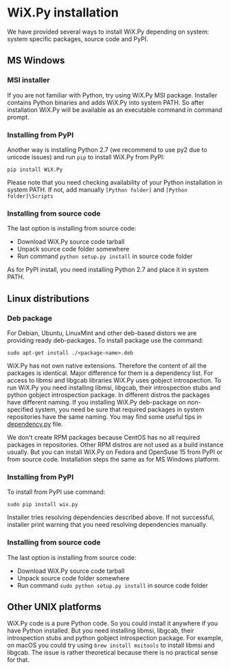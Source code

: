 # WiX.Py installation
We have provided several ways to install WiX.Py depending on system: system 
specific packages, source code and PyPI.

## MS Windows

### MSI installer
If you are not familiar with Python, try using WiX.Py MSI package. Installer
contains Python binaries and adds WiX.Py into system PATH. So after installation
WiX.Py will be available as an executable command in command prompt.

### Installing from PyPI
Another way is installing Python 2.7 (we recommend to use py2 due to unicode
issues) and run `pip` to install WiX.Py from PyPI:
```
pip install WiX.Py
```
Please note that you need checking availability of your Python installation in 
system PATH. If not, add manually `[Python folder]` and `[Python folder]\Scripts`

### Installing from source code
The last option is installing from source code:

* Download WiX.Py source code tarball
* Unpack source code folder somewhere
* Run command `python setup.py install` in source code folder

As for PyPI install, you need installing Python 2.7 and place it in system PATH.

## Linux distributions

### Deb package
For Debian, Ubuntu, LinuxMint and other deb-based distors we are providing ready
deb-packages. To install package use the command:

```
sudo apt-get install ./<package-name>.deb
```

WiX.Py has not own native extensions. Therefore the content of all the packages 
is identical. Major difference for them is a dependency list. For access to libmsi
and libgcab libraries WiX.Py uses gobject introspection. To run WiX.Py 
you need installing libmsi, libgcab, their introspection stubs and python
gobject introspection package. In different distros the packages have different 
naming. If you installing WiX.Py deb-package on non-specified system, you need be
sure that required packages in system repositories have the same naming. You
may find some useful tips in [dependency.py](https://github.com/sk1project/wixpy/blob/master/dependencies.py)
file.

We don't create RPM packages because CentOS has no all required packages in
repositories. Other RPM distros are not used as a build instance usually. But 
you can install WiX.Py on Fedora and OpenSuse 15 from PyPI or from source code. 
Installation steps the same as for MS Windows platform.

### Installing from PyPI
To install from PyPI use command:

```
sudo pip install wix.py
```

Installer tries resolving dependencies described above. If not successful, 
installer print warning that you need resolving dependencies manually.

### Installing from source code
The last option is installing from source code:

* Download WiX.Py source code tarball
* Unpack source code folder somewhere
* Run command `sudo python setup.py install` in source code folder

## Other UNIX platforms
WiX.Py code is a pure Python code. So you could install it anywhere if you 
have Python installed. But you need installing libmsi, libgcab, their 
introspection stubs and python gobject introspection package. For example,
on macOS you could try using `brew install msitools` to install libmsi and 
libgcab. The issue is rather theoretical because there is no practical sense
for that.
